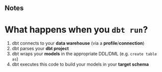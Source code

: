 ## Notes

# What happens when you `dbt run`?
1. dbt connects to your **data warehouse** (via a **profile**/**connection**)
2. dbt parses your **dbt project**
3. dbt wraps your **models** in the appropriate DDL/DML (e.g. `create table as`)
4. dbt executes this code to build your models in your **target schema**